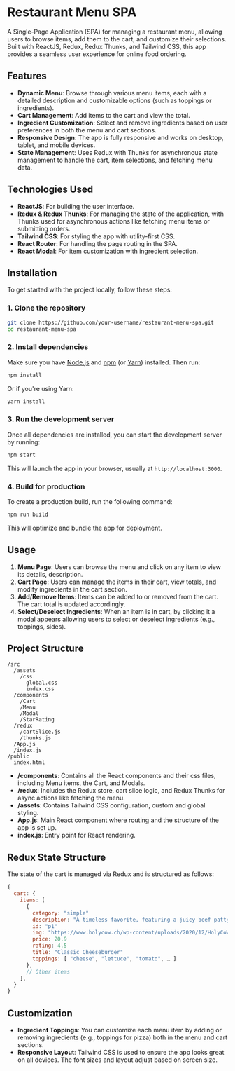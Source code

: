 
# Restaurant Menu SPA

A Single-Page Application (SPA) for managing a restaurant menu, allowing users to browse items, add them to the cart, and customize their selections. Built with ReactJS, Redux, Redux Thunks, and Tailwind CSS, this app provides a seamless user experience for online food ordering.

## Features

- **Dynamic Menu**: Browse through various menu items, each with a detailed description and customizable options (such as toppings or ingredients).
- **Cart Management**: Add items to the cart and view the total.
- **Ingredient Customization**: Select and remove ingredients based on user preferences in both the menu and cart sections.
- **Responsive Design**: The app is fully responsive and works on desktop, tablet, and mobile devices.
- **State Management**: Uses Redux with Thunks for asynchronous state management to handle the cart, item selections, and fetching menu data.

## Technologies Used

- **ReactJS**: For building the user interface.
- **Redux & Redux Thunks**: For managing the state of the application, with Thunks used for asynchronous actions like fetching menu items or submitting orders.
- **Tailwind CSS**: For styling the app with utility-first CSS.
- **React Router**: For handling the page routing in the SPA.
- **React Modal**: For item customization with ingredient selection.

## Installation

To get started with the project locally, follow these steps:

### 1. Clone the repository
```bash
git clone https://github.com/your-username/restaurant-menu-spa.git
cd restaurant-menu-spa
```

### 2. Install dependencies
Make sure you have [Node.js](https://nodejs.org/) and [npm](https://www.npmjs.com/) (or [Yarn](https://yarnpkg.com/)) installed. Then run:

```bash
npm install
```
Or if you're using Yarn:
```bash
yarn install
```

### 3. Run the development server
Once all dependencies are installed, you can start the development server by running:

```bash
npm start
```

This will launch the app in your browser, usually at `http://localhost:3000`.

### 4. Build for production
To create a production build, run the following command:

```bash
npm run build
```

This will optimize and bundle the app for deployment.

## Usage

1. **Menu Page**: Users can browse the menu and click on any item to view its details, description.
2. **Cart Page**: Users can manage the items in their cart, view totals, and modify ingredients in the cart section.
3. **Add/Remove Items**: Items can be added to or removed from the cart. The cart total is updated accordingly.
4. **Select/Deselect Ingredients**: When an item is in cart, by clicking it a modal appears allowing users to select or deselect ingredients (e.g., toppings, sides).

## Project Structure

```
/src
  /assets
    /css
      global.css
      index.css
  /components
    /Cart
    /Menu
    /Modal
    /StarRating
  /redux
    /cartSlice.js
    /thunks.js
  /App.js
  /index.js
/public
  index.html
```

- **/components**: Contains all the React components and their css files, including Menu items, the Cart, and Modals.
- **/redux**: Includes the Redux store, cart slice logic, and Redux Thunks for async actions like fetching the menu.
- **/assets**: Contains Tailwind CSS configuration, custom and global styling.
- **App.js**: Main React component where routing and the structure of the app is set up.
- **index.js**: Entry point for React rendering.

## Redux State Structure

The state of the cart is managed via Redux and is structured as follows:

```js
{
  cart: {
    items: [
      {
        category: "simple"
        description: "A timeless favorite, featuring a juicy beef patty, melty cheese, crisp lettuce, fresh tomato, onions, and tangy pickles."
        id: "p1"
        img: "https://www.holycow.ch/wp-content/uploads/2020/12/HolyCoW_BurgerBoeuf_SmokinHolyCowboy_550x440.jpg"
        price: 20.9
        rating: 4.5
        title: "Classic Cheeseburger"
        toppings: [ "cheese", "lettuce", "tomato", … ]
      },
      // Other items
    ],
  }
}
```

## Customization

- **Ingredient Toppings**: You can customize each menu item by adding or removing ingredients (e.g., toppings for pizza) both in the menu and cart sections.
- **Responsive Layout**: Tailwind CSS is used to ensure the app looks great on all devices. The font sizes and layout adjust based on screen size.